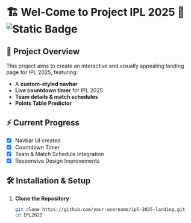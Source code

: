 # 🏗️ Wel-Come to Project IPL 2025 🚧 <br>![Static Badge](https://img.shields.io/badge/Under%20Development%20-%20Coming%20Soon%20-%20red?style=plastic&labelColor=Red)

## 🚀 Project Overview
This project aims to create an interactive and visually appealing landing page for IPL 2025, featuring:
- A **custom-styled navbar**
- **Live countdown timer** for IPL 2025
- **Team details & match schedules**
- **Points Table Predictor**

## ⚡ Current Progress
- [X] Navbar UI created  
- [X] Countdown Timer  
- [X] Team & Match Schedule Integration  
- [X] Responsive Design Improvements  

## 🛠️ Installation & Setup
1. **Clone the Repository**  
   ```sh
   git clone https://github.com/your-username/ipl-2025-landing.git
   cd IPL2025
